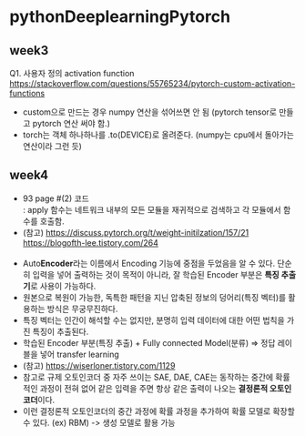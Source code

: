 # pythonDeeplearningPytorch

## week3  
Q1. 사용자 정의 activation function  
https://stackoverflow.com/questions/55765234/pytorch-custom-activation-functions
- custom으로 만드는 경우 numpy 연산을 섞어쓰면 안 됨 (pytorch tensor로 만들고 pytorch 연산 써야 함.)
- torch는 객체 하나하나를 .to(DEVICE)로 올려준다. (numpy는 cpu에서 돌아가는 연산이라 그런 듯)

## week4  
- 93 page #(2) 코드  
: apply 함수는 네트워크 내부의 모든 모듈을 재귀적으로 검색하고 각 모듈에서 함수를 호출함.
- (참고) https://discuss.pytorch.org/t/weight-initilzation/157/21 https://blogofth-lee.tistory.com/264  <br/><br/>
- Auto**Encoder**라는 이름에서 Encoding 기능에 중점을 두었음을 알 수 있다. 단순히 입력을 넣어 출력하는 것이 목적이 아니라, 잘 학습된 Encoder 부분은 **특징 추출기**로 사용이 가능하다.
- 원본으로 복원이 가능한, 독특한 패턴을 지닌 압축된 정보의 덩어리(특징 벡터)를 활용하는 방식은 무궁무진하다. 
- 특징 벡터는 인간이 해석할 수는 없지만, 분명히 입력 데이터에 대한 어떤 법칙을 가진 특징이 추출된다.
- 학습된 Encoder 부분(특징 추출) + Fully connected Model(분류) =>  정답 레이블을 넣어 transfer learning
- (참고) https://wiserloner.tistory.com/1129 
- 참고로 규제 오토인코더 중 자주 쓰이는 SAE, DAE, CAE는 동작하는 중간에 확률적인 과정이 전혀 없어 같은 입력을 주면 항상 같은 출력이 나오는 **결정론적 오토인코더**이다.
- 이런 결정론적 오토인코더의 중간 과정에 확률 과정을 추가하여 확률 모델로 확장할 수 있다. (ex) RBM) -> 생성 모델로 활용 가능
